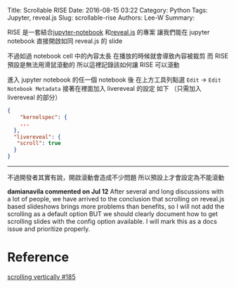 Title: Scrollable RISE
Date: 2016-08-15 03:22
Category: Python
Tags: Jupyter, reveal.js
Slug: scrollable-rise
Authors: Lee-W
Summary: 


RISE 是一套結合[jupyter-notebook](http://jupyter.org) 和[reveal.js](http://lab.hakim.se/reveal-js/#/) 的專案
讓我們能在 jupyter notebook 直接開啟如同 reveal.js 的 slide

<!--more-->

不過如過 notebook cell 中的內容太長
在播放的時候就會導致內容被裁剪
而 RISE 預設是無法用滑鼠滾動的
所以這裡記錄該如何讓 RISE 可以滾動

進入 jupyter notebook 的任一個 notebook 後
在上方工具列點選 `Edit` -> `Edit Notebook Metadata`
接著在裡面加入 livereveal 的設定
如下 （只需加入 livereveal 的部分）

```json
{
	"kernelspec": {
  	...
  },
  "livereveal": {
   "scroll": true
  }
}
```

---
不過開發者其實有說，開啟滾動會造成不少問題
所以預設上才會設定為不能滾動

**damianavila commented on Jul 12**
After several and long discussions with a lot of people, we have arrived to the conclusion that scrolling on reveal.js based slideshows brings more problems than benefits, so I will not add the scrolling as a default option BUT we should clearly document how to get scrolling slides with the config option available. I will mark this as a docs issue and prioritize properly.


# Reference
[scrolling vertically #185](https://github.com/damianavila/RISE/issues/185)